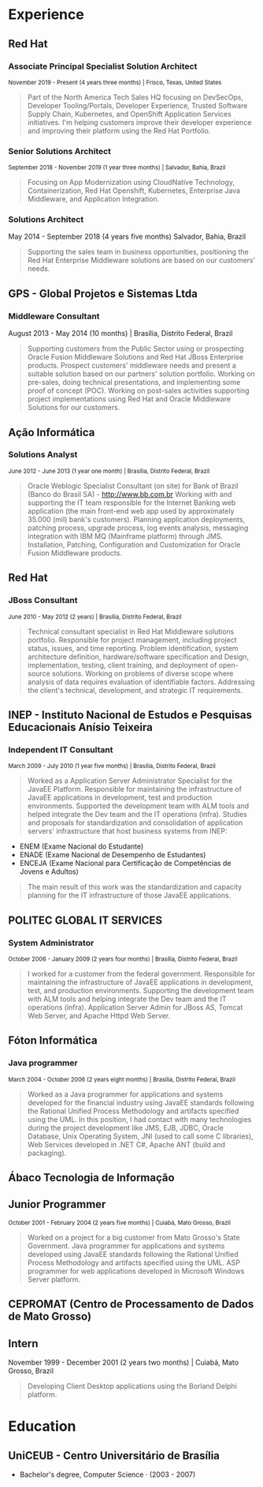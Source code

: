 # Experience

## Red Hat
### Associate Principal Specialist Solution Architect
<sub>November 2019 - Present (4 years three months) | Frisco, Texas, United States</sub>

> Part of the North America Tech Sales HQ  focusing on DevSecOps, Developer Tooling/Portals, Developer Experience, Trusted Software Supply Chain, Kubernetes, and OpenShift Application Services initiatives. I'm helping customers improve their developer experience and improving their platform using the Red Hat Portfolio.

### Senior Solutions Architect
<sub>September 2018 - November 2019 (1 year three months) | Salvador, Bahia, Brazil</sub>
> Focusing on App Modernization using CloudNative Technology,
Containerization, Red Hat Openshift, Kubernetes, Enterprise Java Middleware,
and Application Integration.

### Solutions Architect
May 2014 - September 2018 (4 years five months) Salvador, Bahia, Brazil</sub>
> Supporting the sales team in business opportunities, positioning the Red Hat
Enterprise Middleware solutions are based on our customers' needs.

## GPS - Global Projetos e Sistemas Ltda
### Middleware Consultant
August 2013 - May 2014 (10 months) | Brasília, Distrito Federal, Brazil</sub>
> Supporting customers from the Public Sector using or prospecting Oracle Fusion
Middleware Solutions and Red Hat JBoss Enterprise products.
Prospect customers' middleware needs and present a suitable solution based
on our partners' solution portfolio.
Working on pre-sales, doing technical presentations, and implementing some
proof of concept (POC).
Working on post-sales activities supporting project implementations using
Red Hat and Oracle Middleware Solutions for our customers.

## Ação Informática
### Solutions Analyst
<sub>June 2012 - June 2013 (1 year one month) | Brasília, Distrito Federal, Brazil</sub>
> Oracle Weblogic Specialist Consultant (on site) for Bank of Brazil (Banco do
Brasil SA) - http://www.bb.com.br
Working with and supporting the IT team responsible for the Internet Banking
web application (the main front-end web app used by approximately 35.000
(mil) bank's customers).
Planning application deployments, patching process, upgrade process, log
events analysis, messaging integration with IBM MQ (Mainframe platform)
through JMS.
Installation, Patching, Configuration and Customization for Oracle Fusion
Middleware products.

## Red Hat
### JBoss Consultant
<sub>June 2010 - May 2012 (2 years) | Brasília, Distrito Federal, Brazil</sub>
> Technical consultant specialist in Red Hat Middleware solutions portfolio.
Responsible for project management, including project status, issues, and time
reporting.
Problem identification, system architecture definition, hardware/software
specification and Design, implementation, testing, client training, and
deployment of open-source solutions.
Working on problems of diverse scope where analysis of data requires
evaluation of identifiable factors.
Addressing the client's technical, development, and strategic IT requirements.

## INEP - Instituto Nacional de Estudos e Pesquisas Educacionais Anísio Teixeira
### Independent IT Consultant
<sub>March 2009 - July 2010 (1 year five months) | Brasília, Distrito Federal, Brazil</sub>

> Worked as a Application Server Administrator Specialist for the JavaEE Platform.
Responsible for maintaining the infrastructure of JavaEE applications in
development, test and production environments. Supported the development
team with ALM tools and helped integrate the Dev team and the IT
operations (infra).
Studies and proposals for standardization and consolidation of application
servers' infrastructure that host business systems from INEP:
   * ENEM (Exame Nacional do Estudante)
   * ENADE (Exame Nacional de Desempenho de Estudantes)
   * ENCEJA (Exame Nacional para Certificação de Competências de Jovens e Adultos)
> The main result of this work was the standardization and capacity planning
for the IT infrastructure of those JavaEE applications.

## POLITEC GLOBAL IT SERVICES
### System Administrator
<sub>October 2006 - January 2009 (2 years four months) | Brasília, Distrito Federal, Brazil</sub>
> I worked for a customer from the federal government.
Responsible for maintaining the infrastructure of JavaEE applications in
development, test, and production environments. Supporting the development
team with ALM tools and helping integrate the Dev team and the IT
operations (infra).
Application Server Admin for JBoss AS, Tomcat Web Server, and Apache
Httpd Web Server.

## Fóton Informática
### Java programmer
<sub>March 2004 - October 2006 (2 years eight months) | Brasília, Distrito Federal, Brazil</sub>
> Worked as a Java programmer for applications and systems developed for the financial industry
using JavaEE standards following the Rational Unified Process Methodology
and artifacts specified using the UML.
In this position, I had contact with many technologies during the project
development like JMS, EJB, JDBC, Oracle Database, Unix Operating System,
JNI (used to call some C libraries), Web Services developed in .NET C#,
Apache ANT (build and packaging).

## Ábaco Tecnologia de Informação
## Junior Programmer
<sub>October 2001 - February 2004 (2 years five months) | Cuiabá, Mato Grosso, Brazil</sub>
> Worked on a project for a big customer from Mato Grosso's State Government.
Java programmer for applications and systems developed using JavaEE
standards following the Rational Unified Process Methodology and artifacts
specified using the UML.
ASP programmer for web applications developed in Microsoft Windows Server
platform.

## CEPROMAT (Centro de Processamento de Dados de Mato Grosso)
## Intern
November 1999 - December 2001 (2 years two months) | Cuiabá, Mato Grosso, Brazil</sub>
> Developing Client Desktop applications using the Borland Delphi platform.

# Education
## UniCEUB - Centro Universitário de Brasília
 * Bachelor's degree, Computer Science · (2003 - 2007)
